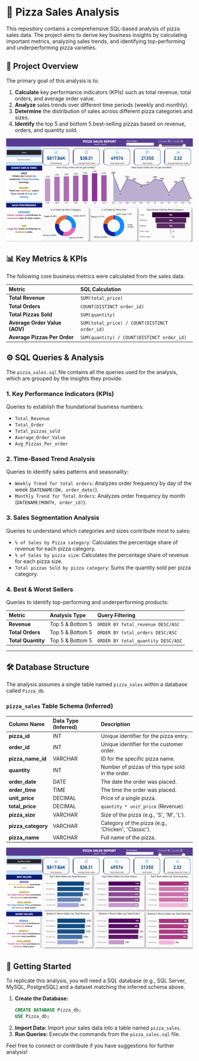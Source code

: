 # 🍕 Pizza Sales Analysis

This repository contains a comprehensive SQL-based analysis of pizza sales data. The project aims to derive key business insights by calculating important metrics, analyzing sales trends, and identifying top-performing and underperforming pizza varieties.

## 🎯 Project Overview

The primary goal of this analysis is to:

1.  **Calculate** key performance indicators (KPIs) such as total revenue, total orders, and average order value.
2.  **Analyze** sales trends over different time periods (weekly and monthly).
3.  **Determine** the distribution of sales across different pizza categories and sizes.
4.  **Identify** the top 5 and bottom 5 best-selling pizzas based on revenue, orders, and quantity sold.

   ![Pizza1_sales_Analysis](https://github.com/Megha-karn/Capstone_Pizza_Sales_Analysis/blob/main/images/pizza1.png) 
   

## 📊 Key Metrics & KPIs

The following core business metrics were calculated from the sales data:

| Metric | SQL Calculation |
| :--- | :--- |
| **Total Revenue** | `SUM(total_price)` |
| **Total Orders** | `COUNT(DISTINCT order_id)` |
| **Total Pizzas Sold** | `SUM(quantity)` |
| **Average Order Value (AOV)** | `SUM(total_price) / COUNT(DISTINCT order_id)` |
| **Average Pizzas Per Order** | `SUM(quantity) / COUNT(DISTINCT order_id)` |

## ⚙️ SQL Queries & Analysis

The `pizza_sales.sql` file contains all the queries used for the analysis, which are grouped by the insights they provide.

### 1. Key Performance Indicators (KPIs)

Queries to establish the foundational business numbers:

* `Total_Revenue`
* `Total_Order`
* `Total_pizzas_sold`
* `Average_Order_Value`
* `Avg_Pizzas_Per_order`

### 2. Time-Based Trend Analysis

Queries to identify sales patterns and seasonality:

* `Weekly Trend for total orders`: Analyzes order frequency by day of the week (`DATENAME(DW, order_date)`).
* `Monthly Trend for Total Orders`: Analyzes order frequency by month (`DATENAME(MONTH, order_id)`).

### 3. Sales Segmentation Analysis

Queries to understand which categories and sizes contribute most to sales:

* `% of Sales by Pizza category`: Calculates the percentage share of revenue for each pizza category.
* `% of Sales by pizza size`: Calculates the percentage share of revenue for each pizza size.
* `Total pizzas Sold by pizza category`: Sums the quantity sold per pizza category.

### 4. Best & Worst Sellers

Queries to identify top-performing and underperforming products:

| Metric | Analysis Type | Query Filtering |
| :--- | :--- | :--- |
| **Revenue** | Top 5 & Bottom 5 | `ORDER BY Total_revenue DESC/ASC` |
| **Total Orders** | Top 5 & Bottom 5 | `ORDER BY total_orders DESC/ASC` |
| **Total Quantity** | Top 5 & Bottom 5 | `ORDER BY total_quantity DESC/ASC` |

---

## 🛠 Database Structure

The analysis assumes a single table named `pizza_sales` within a database called `Pizza_db`.

### `pizza_sales` Table Schema (Inferred)

| Column Name | Data Type (Inferred) | Description |
| :--- | :--- | :--- |
| **pizza_id** | INT | Unique identifier for the pizza entry. |
| **order_id** | INT | Unique identifier for the customer order. |
| **pizza_name_id** | VARCHAR | ID for the specific pizza name. |
| **quantity** | INT | Number of pizzas of this type sold in the order. |
| **order_date** | DATE | The date the order was placed. |
| **order_time** | TIME | The time the order was placed. |
| **unit_price** | DECIMAL | Price of a single pizza. |
| **total_price** | DECIMAL | `quantity * unit_price` (Revenue). |
| **pizza_size** | VARCHAR | Size of the pizza (e.g., 'S', 'M', 'L'). |
| **pizza_category** | VARCHAR | Category of the pizza (e.g., 'Chicken', 'Classic'). |
| **pizza_name** | VARCHAR | Full name of the pizza. |

![best/worst_seller](images/pizza2.png)
## 🚀 Getting Started

To replicate this analysis, you will need a SQL database (e.g., SQL Server, MySQL, PostgreSQL) and a dataset matching the inferred schema above.

1.  **Create the Database:**
    ```sql
    CREATE DATABASE Pizza_db;
    USE Pizza_db;
    ```
2.  **Import Data:** Import your sales data into a table named `pizza_sales`.
3.  **Run Queries:** Execute the commands from the `pizza_sales.sql` file.

Feel free to connect or contribute if you have suggestions for further analysis!
